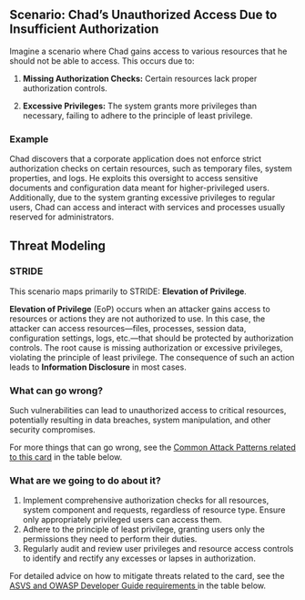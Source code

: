 ## Scenario: Chad’s Unauthorized Access Due to Insufficient Authorization

Imagine a scenario where Chad gains access to various resources that he should not be able to access. This occurs due to:

1. **Missing Authorization Checks:** Certain resources lack proper authorization controls.

2. **Excessive Privileges:** The system grants more privileges than necessary, failing to adhere to the principle of least privilege.

### Example

Chad discovers that a corporate application does not enforce strict authorization checks on certain resources, such as temporary files, system properties, and logs. He exploits this oversight to access sensitive documents and configuration data meant for higher-privileged users. Additionally, due to the system granting excessive privileges to regular users, Chad can access and interact with services and processes usually reserved for administrators.

## Threat Modeling

### STRIDE

This scenario maps primarily to STRIDE: **Elevation of Privilege**.

**Elevation of Privilege** (EoP) occurs when an attacker gains access to resources or actions they are not authorized to use.
In this case, the attacker can access resources—files, processes, session data, configuration settings, logs, etc.—that should be protected by authorization controls.
The root cause is missing authorization or excessive privileges, violating the principle of least privilege.
The consequence of such an action leads to **Information Disclosure** in most cases.

### What can go wrong?

Such vulnerabilities can lead to unauthorized access to critical resources, potentially resulting in data breaches, system manipulation, and other security compromises.

For more things that can go wrong, see the [Common Attack Patterns related to this card](#mapping 'Common Attack Patterns related to this card [internal]') in the table below.

### What are we going to do about it?

1. Implement comprehensive authorization checks for all resources, system component and requests, regardless of resource type. Ensure only appropriately privileged users can access them.
2. Adhere to the principle of least privilege, granting users only the permissions they need to perform their duties.
3. Regularly audit and review user privileges and resource access controls to identify and rectify any excesses or lapses in authorization.

For detailed advice on how to mitigate threats related to the card, see the [ASVS and OWASP Developer Guide requirements ](#mapping 'ASVS and OWASP Developer Guide requirements [internal]') in the table below.
